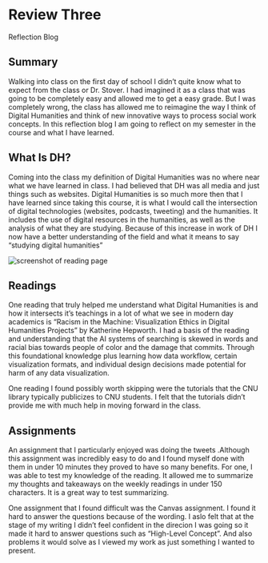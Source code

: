 # Review Three

Reflection Blog

## Summary

Walking into class on the first day of school I didn’t quite know what to expect from the class or Dr. Stover. I had imagined it as a class that was going to be completely easy and allowed me to get a easy grade. But I was completely wrong, the class has allowed me to reimagine the way I think of Digital Humanities and think of new innovative ways to process social work concepts. In this reflection blog I am going to reflect on my semester in the course and what I have learned.


## What Is DH?

Coming into the class my definition of Digital Humanities was no where near what we have learned in class. I had believed that DH was all media and just things such as websites. Digital Humanities is so much more then that I have learned since taking this course, it is what I would call the intersection of digital technologies (websites, podcasts, tweeting) and the humanities. It includes the use of digital resources in the humanities, as well as the analysis of what they are studying. Because of this increase in work of DH I now have a better understanding of the field and what it means to say “studying digital humanities”

![screenshot of reading page](https://kaylac1.github.io/KaylaC/images/Reading.png)

## Readings

One reading that truly helped me understand what Digital Humanities is and how it intersects it’s teachings in a lot of what we see in modern day academics is “Racism in the Machine: Visualization Ethics in Digital Humanities Projects” by Katherine Hepworth. I had a basis of the reading and understanding that the AI systems of searching is skewed in words and racial bias towards people of color and the damage that commits. Through this foundational knowledge plus learning how data workflow, certain visualization formats, and individual design decisions made potential for harm of any data visualization.


One reading I found possibly worth skipping were the tutorials that the CNU library typically publicizes to CNU students. I felt that  the tutorials didn’t provide me with much help in moving forward in the class.


## Assignments

An assignment that I particularly enjoyed was doing the tweets .Although this assignment was incredibly easy to do and I found myself done with them in under 10 minutes they proved to have so many benefits. For one, I was able to test my knowledge of the reading. It allowed me to summarize my thoughts and takeaways on the weekly readings in under 150 characters. It is a great way to test summarizing. 


One assignment that I found difficult was the Canvas assignment. I found it hard to answer the questions because of the wording. I aslo felt that at the stage of my writing I didn’t feel confident in the direcion I was going so it made it hard to answer questions such as “High-Level Concept”. And also problems it would solve as I viewed my work as just something I wanted to present.
